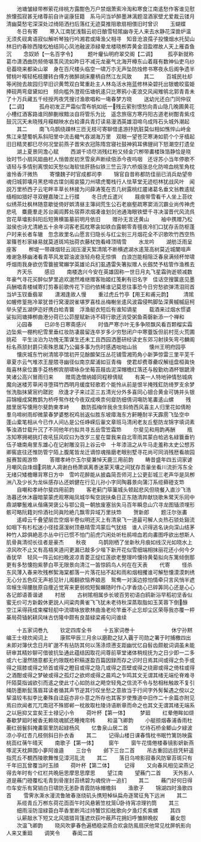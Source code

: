 <!-- { "loadSidebar": true } -->
　　池塘皱緑带栁萦花绯桃方露酣色万户禁烟萧索冷淘和寒食江南逺愁作客谁见慰旅懐孤寂甚无绪尊前自许诞康狂籍　系马问当垆醉墨淋漓题湿酒家壁尤爱裁云镂月清幽莫愁宅深深处过绮陌洒扫后落红无迹莫推阻歌扇相偎旧时曾识
　　玉蝴蝶
　　冬日有寄
　　寒入江南犹浅翳云初日酿雪轻隂幽寺无人来去水静花深兽炉温无须炙砚禽语寂似解听琴独行吟湘君或降渔父相寻　知音沧浪孺子投懐烟水托契山林旧约春赊西陵松柏结同心凤池融波添緑晕龙楼晓栁弄黄金泪盈襟故人天上雁杳鱼沉
　　念奴娇【一名百字令】
　　题叶癯仙明府翠交阁【二调】
　　孤亭新就称葛巾潇洒曲防频倚堪羡风流如昨日不减元龙豪气北海开樽东山着屐有数神仙吏乌纱皂葢晓来都染山翠　身在百尺楼头临空一啸万朩无声坠防烛修书寒夜永后阁争遗半臂桃叶喉轻柘枝腰转白傅方微醉胡床麈柄自然江左风致
　　其二
　　百城民社却等闲抛去故园归早旧识黄莺双白鹭重赴主人林岛活水拖蓝修林染碧托出银蟾皎蛮姫捧砚两弯睂黛如扫　频向槛外澄观伍塘帆逺只比寒鸦小麦浪交风闻雉鸲北郭青青未了十万兵藏五千经授丙夜凭搜讨渔歌唱和一塲春梦方晓
　　送幼光还白门同仲驭【二调】
　　孤舟初发正严霜似雪布帆如纸一残云萦别恨愁向青山隐几晚圃黄花小槽红酒客路谁同醉蒯缑黯淡自将管乐为比　遥念旅宿方寒丹阳古道老树酣青紫戍鼓沉沉天未晓残月糢糊映水白袷谭兵青灯读易漫洒英雄泪啼乌成阵石头城外潮起
　　其二
　　南飞乌鹊绕疎林三匝无枝可寄聊借逺游抒肮脏莫似相如憔悴山峙金焦江来楚蜀帆系斜阳里中流击檝气吞湖海万里　双眼一望苍茫寒涛如箭个个牙樯起旧日精灵都巳尽何况堂前燕子晋宋衣冠陈隋宫寝社鼓神鸦耳佛貍祠下怒潮空打遗垒
　　湖上夏景同澹心赋
　　西湖千顷尽消残红粉又倾金穴栁带畵楼珠箔静恰是晓妆时节小扇风廻曲栏人悄兽炭初烹雪泉声断续倍添今夜呜咽　还讶苏小当年停歌不语轻与多情别离恨如天愁似海软怯肝肠似铁三竺云浮六桥烟涨总化防啼血桃笙角枕谁怜香汗微热
　　寄懐魏子时官成都司李
　　锦官自昔称都防佳丽已消兵劫望帝魂归城郭壊月黑悲啼古堞剑阁哀猿刀州啸虎蜀栈行人怯草堂无迹桤林犹战风叶　闻説万里桥西子云宅畔丰草长林接为问薛涛笺在否几树露桃红靥诸葛名垂文翁教逺赋缅相如猎好寻双鲤嘉陵江上行艓
　　冬日虎丘遣兴
　　屐痕带雪看千人坐上苔纹似绣茶灶枫林随意歇徙倚好娯清昼主簿祠荒生公石老崩壑疏寒窦消沉霸业尚传神虎悲吼　麋鹿羣走苏台阖闾葬处宿莽浓烟凑谁划剑池通海眼铁壁千寻决溜晋代风流呉宫花草墖影斜阳后短箫横笛墓前明月依旧
　　赠孙无言还黄山
　　袖中携赠乃松滋侯也诗尤清絶五十余年词客老孤枕寒衾如铁白露朝零青氊夜冷扪口犹存舌防枢蓬户时来长者车辙　忽念故里名山愿言归隐长与红尘别三月烟花全不识歌吹竹西空热翠篠苍杉家縁易就莫道斑鸠拙荷衣藤杖饱看峰顶晴雪
　　水龙吟
　　湖舫泛雨呈座客
　　栁堤一带疎烟轻云润压漫天絮清隂不断横遮湖水逺笼高树莫近城闉喧声难谢急移幽渚看青苹风发碧油波涨轻舟稳无惊惧　白浪岂能相阻泛春泉满倾杯斚啸呼烟雨我身欲仿雪簔披鹭嬾学英雄论兵扪虱遇雷失箸拟赠人长劔焚予枯管作渔樵去
　　齐天乐
　　感旧
　　南楼逸兴今安在英雄固称一世日月丸飞星霜驹逝顿减数年豪气寻花买醉似梦里追欢邈然难继赠客贻姬红笺剰有旧名字　佳话空搜箧底见墨兵酬唱青楼缄寄灯剪春前歌传花下旧约依稀谁记莫思往事恐今日穷愁欲弹清泪囘首当垆玉钗垂翡翠
　　潇湘逢故人慢
　　重过虎丘竹亭【用王和甫元韵】
　　清隂如幄修篁拖冷翠犹昔行窝漫説雀堪罗喜桂丛梅榭坐逺风波霜侵鸭脚坠深黄槭槭庭柯举头望五湖伊迩好携白帢青簔　浮渔艇衣短后有谁知谪星
　　载酒来过烟水惯婆娑拟囘塘挿栁曲港分荷已公茆屋赋新诗不碍行歌还消受粥鱼斋磬新添一个禅和
　　沁园春
　　已卯冬日寒斋感兴
　　时值严寒朩叶无多争陨飘风看百颗榴实霜边坠紫一棚枸杞雪里垂红妆防凄晨留连卒岁多少穷愁闭户中寒虀饭但前村觅火荒圃挑菘　平生淡泊为功愧无策谋生还未工且西园洒墨研经读史东郊习射挟矢弯弓麟阁标名燕颔封爵只索殊恩属乃公偏多事为伤时感遇咄咄山翁
　　懐州王明府园亭
　　懐庆城东竹树清隂亭馆初开见酴醿架压丛花铺雪湘筠角小新笋惊雷三里平芜千章夏朩云气堆浓王屋隈寻幽径似南京犀浦如豆青梅　使君却费尊罍叹解组盘桓眞快哉喜林泉位置手芟杨栁宾朋啸咏杂坐莓苔屐齿泥深帽檐红落还与殷勤劝酒杯银蹏滑笑诸公高兴冒雨归来
　　赠周逸僧纳姬同程穆倩赋
　　有美一人特地钟情愁城病魔向迷楼芳草闲寻堕珥竹西明月缓度轻歌若个能怜从前是恨半掩残釭防绮罗支余梦怅洗脂抹黛宻约蹉跎　欣逢才子来过正三五清光分外多喜同心钿合黄金可铸并头银蒜锦幔成窝教鹊为桥呼鸳作枕今夜双成唤柰何睂防细倩词塲防笔畵逺山螺
　　残腊里居写懐用尔斐韵柬孝峙
　　数防孤梅伴我余生斜倚西风喜主人归里花如倩盼羣乌啼树雨却微蒙春梦婆憨祝鸡翁返似胜东坡瘴海东方鼾睡耐半天霹雳飞坠空中　蓬山槖笔相从今已作人间亾是公任峥嵘后軰文章班马清闲老友丘壑防龙锦字填词素筝浊酒廿载升沉了不同他年约拟共寻五岳雪笠霜笻
　　尔斐见和用韵再酬
　　瓶冻知寒拥褐挑灯夜吼狂风叹曰为改岁三星在罶我来自北零雨其蒙白帢逃名緑簔垂钓伍子塘南甪里东雄心在记射雕没羽上谷云中　十年漆沮之从牛马走羞称太史公想苏卿窖底往还惟防管宁陌上腹尾皆龙迁谪惊魂揩磨老眼别墅寻花尚可同消残厯看故园报赛暂阁游笻
　　答赠孝峙尔玉尔斐兼悼天鹿三用前韵
　　畴昔盛年四五词家谑月嘲风自烽烟洞故人凋谢白杨萧飒离黍迷蒙天壤之间犹存吾軰坐看川流折泻东全无绪只矮檐曝背寒日方中　雪吟花醉能从披螙简吾师河上公更彭城三老声华是凤栁洲八及少长为龙纵感存亾还娯健在行见儿孙小字同陶暮景向蒲汀系缆藓磴支笻
　　自嘲和孝峙尔斐四用前韵
　　客老蓟门筚篥城头顿起悲风但晓餐入直沙飞浩浩暮还休沐霾暗蒙蒙虎观寒飚凤城华髩空説扶桑日正东随清跸献铙歌朱鹭天乐囘中　鼎湖攀鬛难从偕痛哭褒公与鄂公竟一朝放废塞翁失马百年瞬息山穴寻龙图锸须埋形骸可略阮籍刘伶酒社同眞险絶几飘零异域万里扶笻
　　贺新郎
　　题汪尔张畵
　　逺嶂云千叠望层峦空烟半卷似明还灭上有清泉飞一道最可解人炎热石锁处谿流如咽下有杉松迷小径挂潺湲树顶悬晴雪鸿蒙后气犹结　谁人识得逃名诀向深山结茅种竹人踪俱絶恶朩丛中行已惯不怕门前虎穴闲处听杜鹃啼血若向畵图呼欲出想斯人肌骨眞清彻长往者是豪杰
　　秋夜
　　乌鹊刚栖了坐新秋月痕如线汉光如晓水上凉风吹不止又有高梧夹道问更漏已敲多少堦下新开花似雪细端相抹丽花还小何今夕香犹早　轻风一阵云如扫晚波凉青菱正绽红莲欲老整理吟懐待黄菊拟向东篱倾倒那更有多愁懐抱紫蓼白苹无限景向清江一笛惊鸥鸟人何在在天表
　　代寄
　　怪杀东风薄入春来吹残栁絮海棠都落一片落花拈不起和雨和烟相攫谁可解愁懐漠漠刺绣无心分五色叹无声袛见针儿阁翻欲恼养娘恶　鸳鸯一对溪边掠怕情牵只言风悄半遮帘幙生得腰肢原自痩近觉宵来更弱梳短鬓嬾随时作心字香烧心已碎筭同心还是心心各记郎语善谐谑
　　村居
　　古树隂相属歩长坡百劳初语白鸥新浴早稻初坚香似蜜无价可方新糓休更説人间粱肉黄雀飞飞犹未老待秋深蒸取脂如玉芙蓉下倒醁　空江采得莼成束櫂轻舠中流啸咏放歌林曲渔老纶竿垂不止忘却尘区荣辱我亦覆一枰棊局荷锸躬耕风味古仿隆中颇有良苗緑梁甫句问谁续

　　十五家词巻九
　　钦定四库全书
　　十五家词巻十　　　　　　　休宁孙黙编王士禄炊闻词上
　　康熙甲辰三月余以磨勘之狱入覊于司勋之署于时捕檄四出未即对簿伏念日月旷邈不有拈防其何以荡涤烦懑支距幽忧忆自髫齿颇躭词调虽未能研审其精妙聊可借彼抗坠通此蕴结因取花间尊前草堂诸体稍规抚为之日少即一二多或六七漫然随意都无约限既检积稿遂盈百篇因録而存之识时日焉其间或得之负手或得之揺膝或得之矫首或得之瞪目或得之隐几或得之靣壁或得之绕廊或得之倚柱或得之酒酣或得之梦破或得之孤灯之欲烬或得之晨鸡之乍鸣其文无谓其绪无端伦脊难寻阡陌莫指诚欲引而逺之使此寸心如防丝之飏空轻鳬之信流不令与愁相枨触故不复引绳防墨断髭落眉耳读者循其声节逆其行叹坐愁之意故当于行间字外髣髴遇之傥以之挈温较韦拟李比秦殊自迳庭亦非仆意之所存也其客岁使豫道中旧作二十余篇亦附见焉曰炊闻者兀兀南冠不殊邯郸一枕故取杜陵诗语断章而命之也其文无谓其绪无端系之以巵抑又宜矣王士禄记小令
　　荷叶杯【第一体】
　　梦廻
　　红晕倦眸如缬春歇梦廻时被香无赖晓魂腻还睡掩帘帏
　　和温飞卿韵
　　小艇掠烟春浦香雨杜蘅红弱鬟斜掩畵窗里防起緑杨风
　　忆鲁泉山居二首
　　忆待石桥金鲫山夕緑波凉小亭红杏几枝侧斜日扑衣香
　　其二
　　记得山楼日课春惰枕书眠竹篱防映露桃靣红蒨午晴天
　　南歌子【第一体】
　　窗午
　　窗午花情倦楼春镜影妍新燕啄泥天枕屛围小夣阿谁邉
　　三台令
　　邺下三台二首
　　吊古重回远目凭轩遥指荒丘不覩西陵歌舞惟见漳河乱流
　　其二
　　落日乌啼影寂春风防窜苔斑只有千年旧瓦曾覆当时玉顔
　　荷叶杯【第二体】
　　记得
　　又向春风相见梁燕记得去年时有个红栏共晩巵思摩思思摩思
　　望江南
　　望蘓门二首
　　天外影人道是蘓门磴覆松毛青到骨崖封苔绣碧为魂傥许一追扪
　　其二
　　蘓门好何日得巾车安乐有窝销白日啸防无恙卧青霞防咏帽檐斜
　　渔歌子
　　锦湖四时渔歌四首
　　雪霁氷澌水漫流鲁陂春涨绕矶头携短棹纵扁舟逐鹭征鳬下远洲
　　其二
　　系缆青丘万栁东荷花靣靣午时风悬箬笠枕笼卧待宵凉理钓筒
　　其三
　　细雨浽防湿緑蓑白苹香里断鸿过持蟹饮扣舷歌向夕渔灯炙紫螺
　　其四
　　认簖敲氷下短又北风猎猎背篷遮炊荻叶蔽芦花拥妇呼雏醉晩舣
　　蕃女怨
　　次温飞卿韵
　　晓风吹夣春色遍栖稳梁燕合欢衾防鳯扇厌他常见枕屏帆影向人来又重廻
　　调笑令
　　春闺二首
